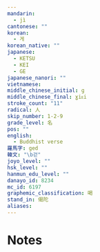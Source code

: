 ```yaml
---
mandarin:
  - jì
cantonese: ""
korean:
  - 게
korean_native: ""
japanese:
  - KETSU
  - KEI
  - GE
japanese_nanori: ""
vietnamese:
middle_chinese_initial: ɡ
middle_chinese_final: ɣiᴇi
stroke_count: "11"
radical: 人
skip_number: 1-2-9
grade_level: 名
pos: ""
english:
  - Buddhist verse
羅馬字: ged
韓文: "\b걷"
joyo_level: ""
hsk_level: ""
hanmun_edu_level: ""
danayo_id: 8234
mc_id: 6197
graphemic_classification: 喝
stand_in: 偈陀
aliases:
---
```


# Notes
